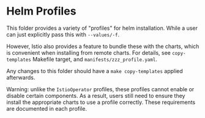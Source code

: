 # Helm Profiles

This folder provides a variety of "profiles" for helm installation.
While a user can just explicitly pass this with `--values/-f`.

However, Istio also provides a feature to bundle these with the charts, which is convenient when installing from remote charts.
For details, see `copy-templates` Makefile target, and `manifests/zzz_profile.yaml`.

Any changes to this folder should have a `make copy-templates` applied afterwards.

Warning: unlike the `IstioOperator` profiles, these profiles cannot enable or disable certain components.
As a result, users still need to ensure they install the appropriate charts to use a profile correctly.
These requirements are documented in each profile.
